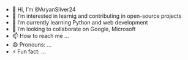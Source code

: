 - 👋 Hi, I’m @AryanSilver24
- 👀 I’m interested in learnig and contributing in open-source projects
- 🌱 I’m currently learning Python and web development
- 💞️ I’m looking to collaborate on Google, Microsoft
- 📫 How to reach me ...
- 😄 Pronouns: ...
- ⚡ Fun fact: ...
